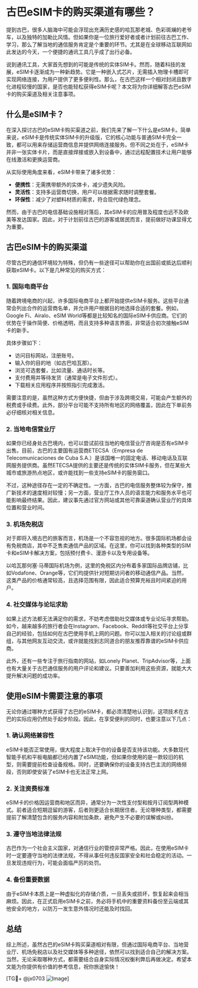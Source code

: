 # 古巴eSIM卡的购买渠道有哪些？

提到古巴，很多人脑海中可能会浮现出充满历史感的哈瓦那老城、色彩斑斓的老爷车，以及独特的加勒比风情。但如果你是一位旅行爱好者或者计划前往古巴工作、学习，那么了解当地的通信服务肯定是个重要的环节。尤其是在全球移动互联网如此发达的今天，一个便捷的通讯工具几乎成了出行必备。

说到通讯工具，大家首先想到的可能是传统的实体SIM卡。然而，随着科技的发展，eSIM卡逐渐成为一种新趋势。它是一种嵌入式芯片，无需插入物理卡槽即可实现网络连接，为用户提供了更多便利性。那么，在古巴这样一个相对封闭且数字化进程较慢的国家，是否也能轻松获得eSIM卡呢？本文将为你详细解答古巴eSIM卡的购买渠道及相关注意事项。

## 什么是eSIM卡？

在深入探讨古巴的eSIM卡购买渠道之前，我们先来了解一下什么是eSIM卡。简单来说，eSIM卡是传统实体SIM卡的升级版，它的核心功能与普通SIM卡完全一致，都可以用来存储运营商信息并提供网络连接服务。但不同之处在于，eSIM卡并非一张实体卡片，而是直接焊接或嵌入到设备中，通过远程配置技术让用户能够在线激活和更换运营商。

从实际使用角度来看，eSIM卡带来了诸多优势：
- **便携性**：无需携带额外的实体卡，减少遗失风险。
- **灵活性**：支持多运营商切换，用户可以根据需求随时调整套餐。
- **环保性**：减少了对塑料材质的需求，符合现代绿色理念。

然而，由于古巴的电信基础设施相对落后，其eSIM卡的应用普及程度也远不及欧美等发达国家。因此，对于计划前往古巴的游客或居民而言，提前做好功课显得尤为重要。

## 古巴eSIM卡的购买渠道

尽管古巴的通信环境较为特殊，但仍有一些途径可以帮助你在出国前或抵达后顺利获取eSIM卡。以下是几种常见的购买方式：

### 1. 国际电商平台

随着跨境电商的兴起，许多国际电商平台上都开始提供eSIM卡服务。这些平台通常会列出合作的运营商名单，并允许用户根据目的地选择合适的套餐。例如，Google Fi、Airalo、eSIM World等都是比较知名的国际eSIM卡供应商。它们的优势在于操作简便、价格透明，而且支持多种语言界面，非常适合初次接触eSIM卡的新手。

具体步骤如下：
- 访问目标网站，注册账号。
- 输入你的目的地（如古巴哈瓦那）。
- 浏览可选套餐，比如流量、通话时长等。
- 支付费用并等待发货（通常是电子文件形式）。
- 下载相关应用程序并按照指引完成激活。

需要注意的是，虽然这种方式方便快捷，但由于涉及跨境交易，可能会产生额外的税费或手续费。此外，部分平台可能不支持所有地区的网络覆盖，因此在下单前务必仔细核对相关信息。

### 2. 当地电信营业厅

如果你已经身处古巴境内，也可以尝试前往当地的电信营业厅咨询是否有eSIM卡出售。目前，古巴的主要国有运营商ETECSA（Empresa de Telecomunicaciones de Cuba S.A.）是该国唯一的固定电话、移动电话及互联网服务提供商。虽然ETECSA提供的主要还是传统的实体SIM卡服务，但在某些大城市或旅游热点地区，或许能找到一些支持eSIM卡的服务窗口。

不过，这种途径存在一定的不确定性。一方面，古巴的电信服务整体较为保守，推广新技术的速度相对较慢；另一方面，营业厅工作人员的语言能力和服务水平也可能影响最终结果。因此，建议事先通过官方网站或其他可靠渠道确认营业厅的具体位置和营业时间。

### 3. 机场免税店

对于即将入境古巴的旅客而言，机场是一个不容忽视的地方。很多国际机场都会设有免税商店，其中不乏售卖通信产品的区域。在这里，你可以找到各种类型的SIM卡和eSIM卡解决方案，包括预付费卡、漫游卡以及专用设备等。

以哈瓦那何塞·马蒂国际机场为例，这里的免税区内分布着多家国际品牌店铺，比如Vodafone、Orange等，它们均提供针对短期访问者的移动通信产品。当然，这类产品的价格通常较高，且选择范围有限，因此适合预算充裕且时间紧迫的用户。

### 4. 社交媒体与论坛求助

如果上述方法都无法满足你的需求，不妨考虑借助社交媒体或专业论坛寻求帮助。如今，越来越多的旅行者会在Instagram、Facebook、Reddit等社交平台上分享自己的经验，包括如何在古巴使用手机上网的问题。你可以加入相关的讨论组或群组，与其他网友互动交流，或许就能找到志同道合的朋友推荐靠谱的eSIM卡供应商。

此外，还有一些专注于旅行指南的网站，如Lonely Planet、TripAdvisor等，上面也有大量关于古巴通信服务的用户评论和建议。只要善加利用这些资源，就能大大提升解决问题的成功率。

## 使用eSIM卡需要注意的事项

无论你通过哪种方式获得了古巴的eSIM卡，都必须清楚地认识到，这项技术在古巴的实际应用仍然处于起步阶段。因此，在享受便利的同时，也要注意以下几点：

### 1. 确认网络兼容性

eSIM卡能否正常使用，很大程度上取决于你的设备是否支持该功能。大多数现代智能手机和平板电脑都已经内置了eSIM功能，但如果你使用的是一款较旧的机型，则需要提前检查设备规格。同时，还要确保你的设备支持古巴主流的网络频段，否则即使安装了eSIM卡也无法正常上网。

### 2. 关注资费标准

eSIM卡的价格因运营商和地区而异，通常分为一次性支付型和按月订阅型两种模式。前者适合短期逗留的游客，后者则更适合长期居住者。无论哪种类型，都需要提前了解清楚包含的服务内容和附加条款，避免产生不必要的误解或纠纷。

### 3. 遵守当地法律法规

古巴作为一个社会主义国家，对通信行业的管控非常严格。因此，在使用eSIM卡时一定要遵守当地的法律法规，不得从事任何违反国家安全和社会稳定的活动。一旦发现违规行为，可能会面临严厉的处罚。

### 4. 备份重要数据

由于eSIM卡本质上是一种虚拟化的存储介质，一旦丢失或损坏，恢复起来会相当麻烦。因此，在正式启用eSIM卡之前，务必将手机中的重要资料备份至云端或其他安全的地方，以防万一发生意外情况时还能及时找回。

## 总结

综上所述，虽然古巴的eSIM卡购买渠道相对有限，但通过国际电商平台、当地营业厅、机场免税店以及社交媒体等多种途径，依然可以找到适合自己的解决方案。当然，无论采取哪种方式，都需要结合自身实际情况权衡利弊后再做决定。希望本文能为你提供有价值的参考信息，祝你旅途愉快！

[TG💪+ @jx0703 ![Image](https://github.com/user-attachments/assets/dbca1d08-cadb-493c-b0ec-ad6f7a83f270)]